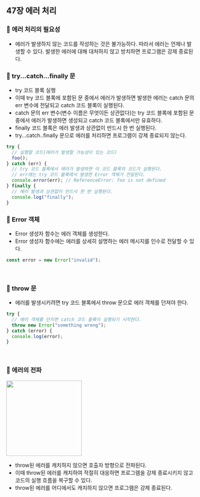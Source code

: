 ## 47장 에러 처리

### 📌 에러 처리의 필요성

- 에러가 발생하지 않는 코드를 작성하는 것은 불가능하다. 따라서 에러는 언제나 발생할 수 있다. 발생한 에러에 대해 대처하지 않고 방치하면 프로그램은 강제 종료된다.
  <br>

### 📌 try...catch...finally 문

- try 코드 블록 실행
- 이때 try 코드 블록에 포함된 문 중에서 에러가 발생하면 발생한 에러는 catch 문의 err 변수에 전달되고 catch 코드 블록이 실행된다.
- catch 문의 err 변수(변수 이름은 무엇이든 상관없다)는 try 코드 블록에 포함된 문 중에서 에러가 발생하면 생성되고 catch 코드 블록에서만 유효하다.
- finally 코드 블록은 에러 발생과 상관없이 반드시 한 번 실행된다.
- try...catch..finally 문으로 에러를 처리하면 프로그램이 강제 종료되지 않는다.

```js
try {
  // 실행할 코드(에러가 발생할 가능성이 있는 코드)
  foo();
} catch (err) {
  // try 코드 블록에서 에러가 발생하면 이 코드 블록의 코드가 실행된다.
  // err에는 try 코드 블록에서 발생한 Error 객체가 전달된다.
  console.error(err); // ReferenceError: foo is not defined
} finally {
  // 에러 발생과 상관없이 반드시 한 번 실행된다.
  console.log("finally");
}
```

### 📌 Error 객체

- Error 생성자 함수는 에러 객체를 생성한다.
- Error 생성자 함수에는 에러를 상세히 설명하는 에러 메시지를 인수로 전달할 수 있다.

```js
const error = new Error("invalid");
```

<br>

### 📌 throw 문

- 에러를 발생시키려면 try 코드 블록에서 throw 문으로 에러 객체를 던져야 한다.

```js
try {
  // 에러 객체를 던지면 catch 코드 블록이 실행되기 시작한다.
  throw new Error("something wrong");
} catch (error) {
  console.log(error);
}
```

<br>

### 📌 에러의 전파

<img src="https://user-images.githubusercontent.com/89966610/183581211-f7cab3c3-0941-4643-a34a-3c9b691e3c6b.png" width=200px />

- throw된 에러를 캐치하지 않으면 호출자 방향으로 전파된다.
- 이때 throw된 에러를 캐치하여 적절히 대응하면 프로그램을 강제 종료시키지 않고 코드의 실행 흐름을 복구할 수 있다.
- throw된 에러를 어디에서도 캐치하지 않으면 프로그램은 강제 종료된다.
